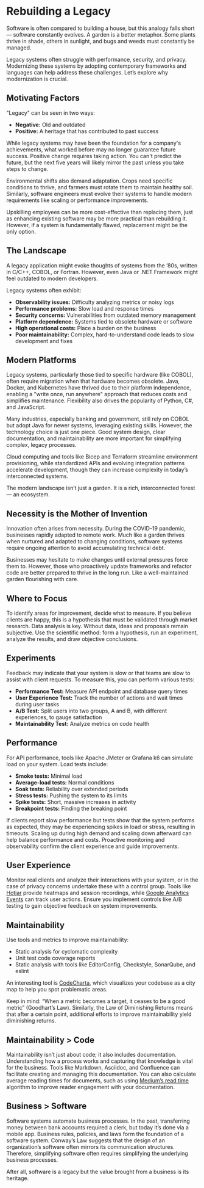 # Rebuilding a Legacy

Software is often compared to building a house, but this analogy falls short — software constantly evolves.
A garden is a better metaphor.
Some plants thrive in shade, others in sunlight, and bugs and weeds must constantly be managed.

Legacy systems often struggle with performance, security, and privacy.
Modernizing these systems by adopting contemporary frameworks and languages can help address these challenges.
Let’s explore why modernization is crucial.

## Motivating Factors

"Legacy" can be seen in two ways:
- **Negative:** Old and outdated
- **Positive:** A heritage that has contributed to past success

While legacy systems may have been the foundation for a company's achievements, what worked before may no longer guarantee future success.
Positive change requires taking action.
You can't predict the future, but the next five years will likely mirror the past unless you take steps to change.

Environmental shifts also demand adaptation.
Crops need specific conditions to thrive, and farmers must rotate them to maintain healthy soil.
Similarly, software engineers must evolve their systems to handle modern requirements like scaling or performance improvements.

Upskilling employees can be more cost-effective than replacing them, just as enhancing existing software may be more practical than rebuilding it.
However, if a system is fundamentally flawed, replacement might be the only option.

## The Landscape

A legacy application might evoke thoughts of systems from the ’80s, written in C/C++, COBOL, or Fortran.
However, even Java or .NET Framework might feel outdated to modern developers.

Legacy systems often exhibit:

- **Observability issues:** Difficulty analyzing metrics or noisy logs
- **Performance problems:** Slow load and response times
- **Security concerns:** Vulnerabilities from outdated memory management
- **Platform dependence:** Systems tied to obsolete hardware or software
- **High operational costs:** Place a burden on the business
- **Poor maintainability:** Complex, hard-to-understand code leads to slow development and fixes

## Modern Platforms

Legacy systems, particularly those tied to specific hardware (like COBOL), often require migration when that hardware becomes obsolete.
Java, Docker, and Kubernetes have thrived due to their platform independence, enabling a "write once, run anywhere" approach that reduces costs and simplifies maintenance.
Flexibility also drives the popularity of Python, C#, and JavaScript.

Many industries, especially banking and government, still rely on COBOL but adopt Java for newer systems, leveraging existing skills.
However, the technology choice is just one piece.
Good system design, clear documentation, and maintainability are more important for simplifying complex, legacy processes.

Cloud computing and tools like Bicep and Terraform streamline environment provisioning, while standardized APIs and evolving integration patterns accelerate development, though they can increase complexity in today’s interconnected systems.

The modern landscape isn’t just a garden.
It is a rich, interconnected forest — an ecosystem.

## Necessity is the Mother of Invention

Innovation often arises from necessity.
During the COVID-19 pandemic, businesses rapidly adapted to remote work.
Much like a garden thrives when nurtured and adapted to changing conditions, software systems require ongoing attention to avoid accumulating technical debt.

Businesses may hesitate to make changes until external pressures force them to.
However, those who proactively update frameworks and refactor code are better prepared to thrive in the long run.
Like a well-maintained garden flourishing with care.

## Where to Focus

To identify areas for improvement, decide what to measure. If you believe clients are happy, this is a hypothesis that must be validated through market research.
Data analysis is key.
Without data, ideas and proposals remain subjective.
Use the scientific method: form a hypothesis, run an experiment, analyze the results, and draw objective conclusions.

## Experiments

Feedback may indicate that your system is slow or that teams are slow to assist with client requests.
To measure this, you can perform various tests:

- **Performance Test:** Measure API endpoint and database query times
- **User Experience Test:** Track the number of actions and wait times during user tasks
- **A/B Test:** Split users into two groups, A and B, with different experiences, to gauge satisfaction
- **Maintainability Test:** Analyze metrics on code health

## Performance

For API performance, tools like Apache JMeter or Grafana k6 can simulate load on your system. Load tests include:

- **Smoke tests:** Minimal load
- **Average-load tests:** Normal conditions
- **Soak tests:** Reliability over extended periods
- **Stress tests:** Pushing the system to its limits
- **Spike tests:** Short, massive increases in activity
- **Breakpoint tests:** Finding the breaking point

If clients report slow performance but tests show that the system performs as expected, they may be experiencing spikes in load or stress, resulting in timeouts.
Scaling up during high demand and scaling down afterward can help balance performance and costs.
Proactive monitoring and observability confirm the client experience and guide improvements.

## User Experience

Monitor real clients and analyze their interactions with your system, or in the case of privacy concerns undertake these with a control group.
Tools like [Hotjar](https://www.hotjar.com/product/heatmaps/) provide heatmaps and session recordings, while [Google Analytics Events](https://developers.google.com/analytics/devguides/collection/ga4/events) can track user actions.
Ensure you implement controls like A/B testing to gain objective feedback on system improvements.

## Maintainability

Use tools and metrics to improve maintainability:

- Static analysis for cyclomatic complexity
- Unit test code coverage reports
- Static analysis with tools like EditorConfig, Checkstyle, SonarQube, and eslint

An interesting tool is [CodeCharta](https://codecharta.com/docs/analysis/metrics), which visualizes your codebase as a city map to help you spot problematic areas.

Keep in mind: “When a metric becomes a target, it ceases to be a good metric” (Goodhart’s Law).
Similarly, the Law of Diminishing Returns means that after a certain point, additional efforts to improve maintainability yield diminishing returns.

## Maintainability > Code

Maintainability isn’t just about code; it also includes documentation.
Understanding how a process works and capturing that knowledge is vital for the business.
Tools like Markdown, Asciidoc, and Confluence can facilitate creating and managing this documentation.
You can also calculate average reading times for documents, such as using [Medium’s read time](https://help.medium.com/hc/en-us/articles/214991667-Read-time) algorithm to improve reader engagement with your documentation.

## Business > Software

Software systems automate business processes.
In the past, transferring money between bank accounts required a clerk, but today it’s done via a mobile app.
Business rules, policies, and laws form the foundation of a software system.
Conway’s Law suggests that the design of an organization’s software often mirrors its communication structures.
Therefore, simplifying software often requires simplifying the underlying business processes.

After all, software is a legacy but the value brought from a business is its heritage.
